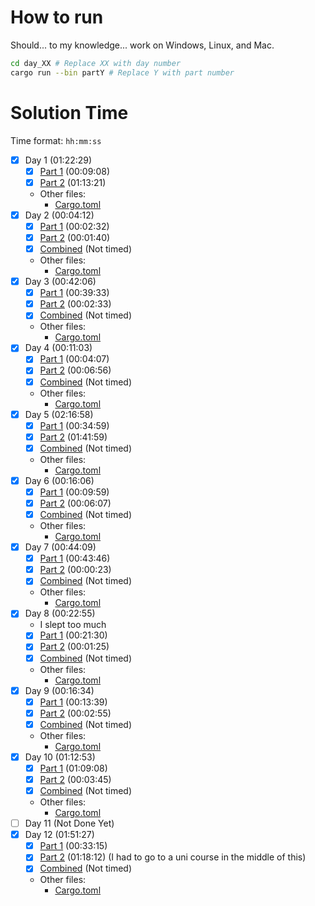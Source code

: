 # How to run
Should... to my knowledge... work on Windows, Linux, and Mac.
```bash
cd day_XX # Replace XX with day number
cargo run --bin partY # Replace Y with part number
```

# Solution Time

Time format: `hh:mm:ss`
- [x] Day 1 (01:22:29) 
  - [x] [Part 1](day_01/src/part1.rs) (00:09:08)
  - [x] [Part 2](day_01/src/part2.rs) (01:13:21)
  - Other files:
    - [Cargo.toml](day_01/Cargo.toml)
- [x] Day 2 (00:04:12)
  - [x] [Part 1](day_02/src/part1.rs) (00:02:32)
  - [x] [Part 2](day_02/src/part2.rs) (00:01:40)
  - [x] [Combined](day_02/src/combined.rs) (Not timed)
  - Other files:
    - [Cargo.toml](day_02/Cargo.toml)
- [x] Day 3 (00:42:06)
  - [x] [Part 1](day_03/src/part1.rs) (00:39:33)
  - [x] [Part 2](day_03/src/part2.rs) (00:02:33)
  - [x] [Combined](day_03/src/combined.rs) (Not timed)
  - Other files:
    - [Cargo.toml](day_03/Cargo.toml)
- [x] Day 4 (00:11:03)
  - [x] [Part 1](day_04/src/part1.rs) (00:04:07) 
  - [x] [Part 2](day_04/src/part2.rs) (00:06:56)
  - [x] [Combined](day_04/src/combined.rs) (Not timed)
  - Other files:
    - [Cargo.toml](day_04/Cargo.toml)
- [x] Day 5 (02:16:58)
  - [x] [Part 1](day_05/src/part1.rs) (00:34:59)
  - [x] [Part 2](day_05/src/part2.rs) (01:41:59)
  - [x] [Combined](day_05/src/combined.rs) (Not timed)
  - Other files:
    - [Cargo.toml](day_05/Cargo.toml)
- [x] Day 6 (00:16:06)
  - [x] [Part 1](day_06/src/part1.rs) (00:09:59)
  - [x] [Part 2](day_06/src/part2.rs) (00:06:07)
  - [x] [Combined](day_06/src/combined.rs) (Not timed)
  - Other files:
    - [Cargo.toml](day_06/Cargo.toml)
- [X] Day 7 (00:44:09)
  - [x] [Part 1](day_07/src/part1.rs) (00:43:46)
  - [x] [Part 2](day_07/src/part2.rs) (00:00:23)
  - [x] [Combined](day_07/src/combined.rs) (Not timed)
  - Other files:
    - [Cargo.toml](day_07/Cargo.toml)
- [X] Day 8 (00:22:55)
  - I slept too much
  - [x] [Part 1](day_08/src/part1.rs) (00:21:30)
  - [x] [Part 2](day_08/src/part2.rs) (00:01:25)
  - [x] [Combined](day_08/src/combined.rs) (Not timed)
  - Other files:
    - [Cargo.toml](day_08/Cargo.toml)
- [x] Day 9 (00:16:34)
  - [x] [Part 1](day_09/src/part1.rs) (00:13:39)
  - [x] [Part 2](day_09/src/part2.rs) (00:02:55)
  - [x] [Combined](day_09/src/combined.rs) (Not timed)
  - Other files:
    - [Cargo.toml](day_09/Cargo.toml)
- [x] Day 10 (01:12:53)
  - [x] [Part 1](day_10/src/part1.rs) (01:09:08)
  - [x] [Part 2](day_10/src/part2.rs) (00:03:45)
  - [x] [Combined](day_10/src/combined.rs) (Not timed)
  - Other files:
    - [Cargo.toml](day_10/Cargo.toml)
- [ ] Day 11 (Not Done Yet)
- [x] Day 12 (01:51:27)
  - [x] [Part 1](day_12/src/part1.rs) (00:33:15)
  - [x] [Part 2](day_12/src/part2.rs) (01:18:12) (I had to go to a uni course in the middle of this)
  - [x] [Combined](day_12/src/combined.rs) (Not timed)
  - Other files:
    - [Cargo.toml](day_12/Cargo.toml)